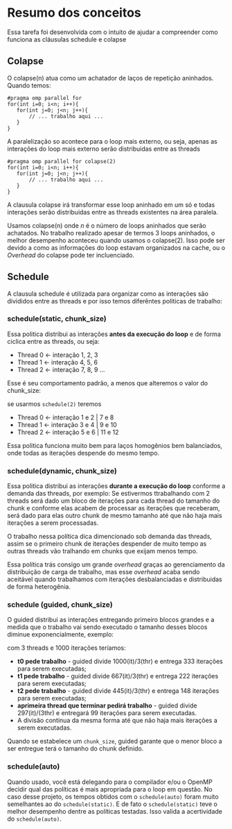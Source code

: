 # Resumo dos conceitos

Essa tarefa foi desenvolvida com o intuito de ajudar a compreender como funciona as cláusulas schedule e colapse

## Colapse

O colapse(n) atua como um achatador de laços de repetição aninhados. Quando temos:

```
#pragma omp parallel for
for(int i=0; i<n; i++){
   for(int j=0; j<n; j++){
       // ... trabalho aqui ...
   }
}
```
A paralelização so acontece para o loop mais externo, ou seja, apenas as interações do loop mais externo serão distribuidas entre as threads

```
#pragma omp parallel for colapse(2)
for(int i=0; i<n; i++){
   for(int j=0; j<n; j++){
       // ... trabalho aqui ...
   }
}
```

A clausula colapse irá transformar esse loop aninhado em um só e todas interações serão distribuidas entre as threads existentes na área paralela.

Usamos colapse(n) onde _n_ é o número de loops aninhados que serão achatados. No trabalho realizado apesar de termos 3 loops aninhados, o melhor desempenho aconteceu quando usamos o colapse(2). Isso pode ser devido a como as informações do loop estavam organizados na cache, ou o _Overhead_ do colapse pode ter incluenciado.

## Schedule

A clausula schedule é utilizada para organizar como as interações são divididos entre as threads e por isso temos diferêntes políticas de trabalho:

### schedule(static, chunk_size)
Essa politica distribui as interações **antes da execução do loop** e de forma ciclica entre as threads, ou seja:

- Thread 0 <- interação 1, 2, 3 
- Thread 1 <- interação 4, 5, 6 
- Thread 2 <- interação 7, 8, 9 
...


Esse é seu comportamento padrão, a menos que alteremos o valor do chunk_size:

se usarmos ```schedule(2)``` teremos 

- Thread 0 <- interação 1 e 2 | 7 e 8
- Thread 1 <- interação 3 e 4 | 9 e 10
- Thread 2 <- interação 5 e 6 | 11 e 12

Essa politica funciona muito bem para laços homogênios bem balanciados, onde todas as iterações despende do mesmo tempo.

### schedule(dynamic, chunk_size)
Essa politica distribui as interações **durante a execução do loop**  conforme a demanda das threads, por exemplo: Se estivermos ttrabalhando com 2 threads será dado um bloco de iterações para cada thread do tamanho do chunk e conforme elas acabem de processar as iterações que receberam, será dado para elas outro chunk de mesmo tamanho até que não haja mais iterações a serem processadas.

O trabalho nessa política dica dimencionado sob demanda das threads, assim se o primeiro chunk de iterações despender de muito tempo as outras threads vão tralhando em chunks que exijam menos tempo.

Essa política trás consigo um grande _overhead_ graças ao gerenciamento da distribuição de carga de trabalho, mas esse _overhead_ acaba sendo aceitável quando trabalhamos com iterações desbalanciadas e distribuidas de forma heterogênia.

### schedule (guided, chunk_size)
O guided distribui as interações entregando primeiro blocos grandes e a medida que o trabalho vai sendo executado o tamanho desses blocos diminue exponencialmente, exemplo:

com 3 threads e 1000 iterações teríamos:
- **t0 pede trabalho** - guided divide 1000(it)/3(thr) e entrega 333 iterações para serem executadas;
- **t1 pede trabalho** - guided divide 667(it)/3(thr) e entrega 222 iterações para serem executadas;
- **t2 pede trabalho** - guided divide 445(it)/3(thr) e entrega 148 iterações para serem executadas;
- **aprimeira thread que terminar pedirá trabalho** - guided divide 297(it)/(3thr) e entregará 99 iterações para serem executadas.
- A divisão continua da mesma forma até que não haja mais iterações a serem executadas.

Quando se estabelece um ```chunk_size```, guided garante que o menor bloco a ser entregue terá o tamanho do chunk definido.

### schedule(auto)
Quando usado, você está delegando para o compilador e/ou o OpenMP decidir qual das políticas é mais apropriada para o loop em questão. No caso desse projeto, os tempos obtidos com o ```schedule(auto)``` foram muito semelhantes ao do ```schedule(static)```. E de fato o ```schedule(static)``` teve o melhor desempenho dentre as políticas testadas. Isso valida a acertividade do ```schedule(auto)```.